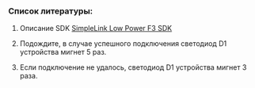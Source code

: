 ### Список литературы:
1. Описание SDK [SimpleLink Low Power F3 SDK](https://software-dl.ti.com/simplelink/esd/simplelink_lowpower_f3_sdk/9.10.00.83/exports/docs/zigbee/html/quickstart-guide/quickstart-intro-cc23xx.html)

3. Подождите, в случае успешного подключения светодиод D1 устройства мигнет 5 раз.
4. Если подключение не удалось, светодиод D1 устройства мигнет 3 раза.
